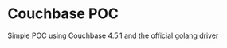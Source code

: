 # Couchbase POC

Simple POC using Couchbase 4.5.1 and the official [golang driver](https://github.com/couchbase/gocb/tree/v1.6.2)
